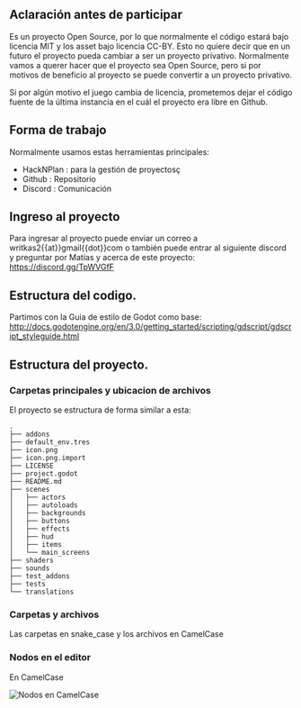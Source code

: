 ## Aclaración antes de participar

Es un proyecto Open Source, por lo que normalmente el código estará bajo licencia MIT y los asset bajo licencia CC-BY. Esto no quiere decir que en un futuro el proyecto pueda cambiar a ser un proyecto privativo. Normalmente vamos a querer hacer que el proyecto sea Open Source, pero si por motivos de beneficio al proyecto se puede convertir a un proyecto privativo.

Si por algún motivo el juego cambia de licencia, prometemos dejar el código fuente de la última instancia en el cuál el proyecto era libre en Github.

## Forma de trabajo

Normalmente usamos estas herramientas principales: 
- HackNPlan : para la gestión de proyectosç
- Github : Repositorio
- Discord : Comunicación

## Ingreso al proyecto

Para ingresar al proyecto puede enviar un correo a writkas2{{at}}gmail{{dot}}com o también puede entrar al siguiente discord y preguntar por Matías y acerca de este proyecto: https://discord.gg/TpWVGfF

## Estructura del codigo.

Partimos con la Guia de estilo de Godot como base: http://docs.godotengine.org/en/3.0/getting_started/scripting/gdscript/gdscript_styleguide.html

## Estructura del proyecto.

### Carpetas principales y ubicacion de archivos

El proyecto se estructura de forma similar a esta:

```
.
├── addons
├── default_env.tres
├── icon.png
├── icon.png.import
├── LICENSE
├── project.godot
├── README.md
├── scenes
│   ├── actors
│   ├── autoloads
│   ├── backgrounds
│   ├── buttons
│   ├── effects
│   ├── hud
│   ├── items
│   └── main_screens
├── shaders
├── sounds
├── test_addons
├── tests
└── translations
```

### Carpetas y archivos

Las carpetas en snake_case y los archivos en CamelCase

### Nodos en el editor

En CamelCase

![Nodos en CamelCase](https://i.imgur.com/uoPPQHB.png)
